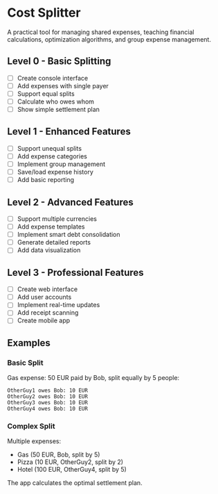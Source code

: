 # Cost Splitter

A practical tool for managing shared expenses, teaching financial calculations, optimization algorithms, and group expense management.

## Level 0 - Basic Splitting
- [ ] Create console interface
- [ ] Add expenses with single payer
- [ ] Support equal splits
- [ ] Calculate who owes whom
- [ ] Show simple settlement plan

## Level 1 - Enhanced Features
- [ ] Support unequal splits
- [ ] Add expense categories
- [ ] Implement group management
- [ ] Save/load expense history
- [ ] Add basic reporting

## Level 2 - Advanced Features
- [ ] Support multiple currencies
- [ ] Add expense templates
- [ ] Implement smart debt consolidation
- [ ] Generate detailed reports
- [ ] Add data visualization

## Level 3 - Professional Features
- [ ] Create web interface
- [ ] Add user accounts
- [ ] Implement real-time updates
- [ ] Add receipt scanning
- [ ] Create mobile app

## Examples

### Basic Split
Gas expense: 50 EUR paid by Bob, split equally by 5 people:
```
OtherGuy1 owes Bob: 10 EUR
OtherGuy2 owes Bob: 10 EUR
OtherGuy3 owes Bob: 10 EUR
OtherGuy4 owes Bob: 10 EUR
```

### Complex Split
Multiple expenses:
- Gas (50 EUR, Bob, split by 5)
- Pizza (10 EUR, OtherGuy2, split by 2)
- Hotel (100 EUR, OtherGuy4, split by 5)

The app calculates the optimal settlement plan.
